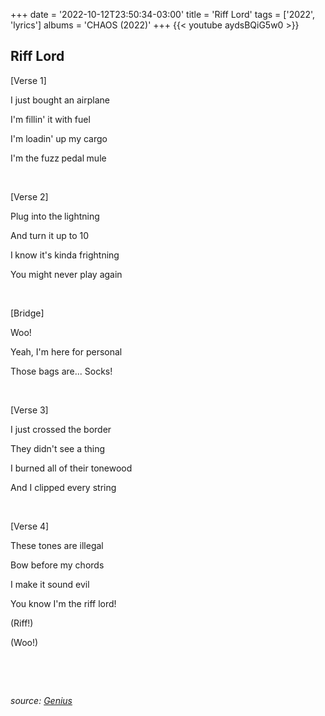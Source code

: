 +++
date = '2022-10-12T23:50:34-03:00'
title = 'Riff Lord'
tags = ['2022', 'lyrics']
albums = 'CHAOS (2022)'
+++
{{< youtube aydsBQiG5w0 >}}

## Riff Lord

[Verse 1]

I just bought an airplane

I'm fillin' it with fuel

I'm loadin' up my cargo

I'm the fuzz pedal mule

&nbsp;

[Verse 2]

Plug into the lightning

And turn it up to 10

I know it's kinda frightning

You might never play again

&nbsp;

[Bridge]

Woo!

Yeah, I'm here for personal

Those bags are... Socks!

&nbsp;

[Verse 3]

I just crossed the border

They didn't see a thing

I burned all of their tonewood

And I clipped every string

&nbsp;

[Verse 4]

These tones are illegal

Bow before my chords

I make it sound evil

You know I'm the riff lord!

(Riff!)

(Woo!)

&nbsp;

&nbsp;

_source: [Genius](https://genius.com/artists/First-of-october)_
